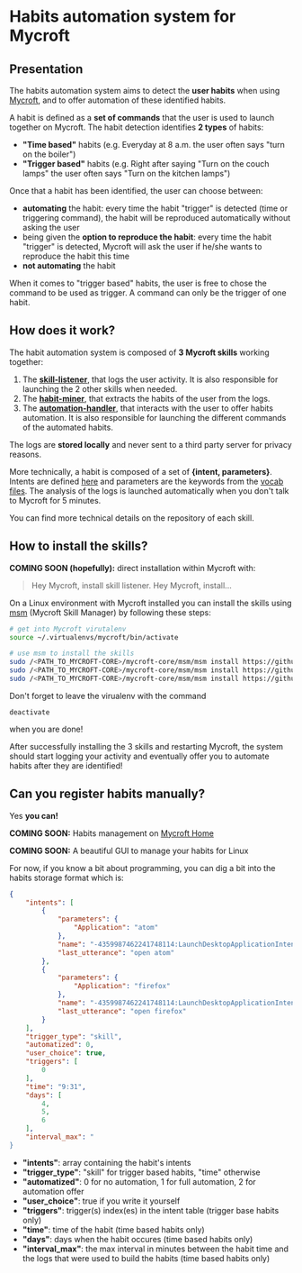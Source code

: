 # Habits automation system for Mycroft

## Presentation

The habits automation system aims to detect the **user habits** when using [Mycroft](https://mycroft.ai/), and to offer automation of these identified habits.

A habit is defined as a **set of commands** that the user is used to launch together on Mycroft. The habit detection identifies **2 types** of habits:
- **"Time based"** habits (e.g. Everyday at 8 a.m. the user often says "turn on the boiler")
- **"Trigger based"** habits (e.g. Right after saying "Turn on the couch lamps" the user often says "Turn on the kitchen lamps")

Once that a habit has been identified, the user can choose between:
- **automating** the habit: every time the habit "trigger" is detected (time or triggering command), the habit will be reproduced automatically without asking the user
- being given the **option to reproduce the habit**: every time the habit "trigger" is detected, Mycroft will ask the user if he/she wants to reproduce the habit this time
- **not automating** the habit

When it comes to "trigger based" habits, the user is free to chose the command to be used as trigger. A command can only be the trigger of one habit.

## How does it work?

The habit automation system is composed of **3 Mycroft skills** working together:
1. The [**skill-listener**](https://github.com/PFE1718/mycroft-skill-listener), that logs the user activity. It is also  responsible for launching the 2 other skills when needed.
2. The [**habit-miner**](https://github.com/PFE1718/mycroft-habit-miner-skill), that extracts the habits of the user from the logs.
3. The [**automation-handler**](https://github.com/PFE1718/mycroft-automation-handler), that interacts with the user to offer habits automation. It is also responsible for launching the different commands of the automated habits.

The logs are **stored locally** and never sent to a third party server for privacy reasons.

More technically, a habit is composed of a set of **{intent, parameters}**. Intents are defined [here](https://mycroft.ai/documentation/skills/introduction-developing-skills/#skill-terminology) and parameters are the keywords from the [vocab files](https://mycroft.ai/documentation/skills/introduction-developing-skills/#vocab-directory-and-defining-intents). The analysis of the logs is launched automatically when you don't talk to Mycroft for 5 minutes.

You can find more technical details on the repository of each skill.

## How to install the skills?

**COMING SOON (hopefully):** direct installation within Mycroft with:
> Hey Mycroft, install skill listener. Hey Mycroft, install...

On a Linux environment with Mycroft installed you can install the skills using
[msm](https://mycroft.ai/documentation/msm/) (Mycroft Skill Manager) by following these steps:
```bash
# get into Mycroft virutalenv
source ~/.virtualenvs/mycroft/bin/activate

# use msm to install the skills
sudo /<PATH_TO_MYCROFT-CORE>/mycroft-core/msm/msm install https://github.com/PFE1718/PFE1718-skill-listener
sudo /<PATH_TO_MYCROFT-CORE>/mycroft-core/msm/msm install https://github.com/PFE1718/PFE1718-automation-handler
sudo /<PATH_TO_MYCROFT-CORE>/mycroft-core/msm/msm install https://github.com/PFE1718/PFE1718-habit-miner
```

Don't forget to leave the virualenv with the command 
```
deactivate
``` 
when you are done!

After successfully installing the 3 skills and restarting Mycroft, the system should start logging your activity and eventually offer you to automate habits after they are identified!

## Can you register habits manually?

Yes **you can!**

**COMING SOON:** Habits management on [Mycroft Home](https://home.mycroft.ai)

**COMING SOON:** A beautiful GUI to manage your habits for Linux

For now, if you know a bit about programming, you can dig a bit into the habits storage format which is:
```json
{
    "intents": [
        {
            "parameters": {
                "Application": "atom"
            },
            "name": "-4359987462241748114:LaunchDesktopApplicationIntent",
            "last_utterance": "open atom"
        },
        {
            "parameters": {
                "Application": "firefox"
            },
            "name": "-4359987462241748114:LaunchDesktopApplicationIntent",
            "last_utterance": "open firefox"
        }
    ],
    "trigger_type": "skill",
    "automatized": 0,
    "user_choice": true,
    "triggers": [
        0
    ],
    "time": "9:31",
    "days": [
        4,
        5,
        6
    ],
    "interval_max": "
}
```
- **"intents"**: array containing the habit's intents
- **"trigger_type"**: "skill" for trigger based habits, "time" otherwise
- **"automatized"**: 0 for no automation, 1 for full automation, 2 for automation offer
- **"user_choice"**: true if you write it yourself
- **"triggers"**: trigger(s) index(es) in the intent table (trigger base habits only)
- **"time"**: time of the habit (time based habits only)
- **"days"**: days when the habit occures (time based habits only)
- **"interval_max"**: the max interval in minutes between the habit time and the logs that were used to build the habits (time based habits only)